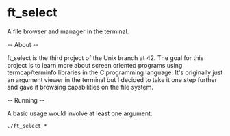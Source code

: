 # ft_select
A file browser and manager in the terminal.

-- About --

ft_select is the third project of the Unix branch at 42. The goal for this project is to learn more about screen oriented programs using termcap/terminfo libraries in the C programming language. It's originally just an argument viewer in the terminal but I decided to take it one step further and gave it browsing capabilities on the file system.

-- Running --

A basic usage would involve at least one argument:

 ```./ft_select *```
